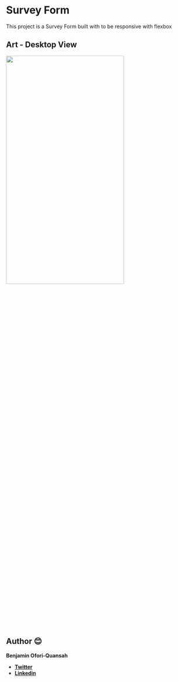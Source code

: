 # Survey Form

This project is a Survey Form built with to be responsive with flexbox


## Art - Desktop View

<img src="https://raw.githubusercontent.com/essilfiequansah/Survey-Form/master/screenshots/art1.png" width="80%"  height="40%"/>


## Author 😊

**Benjamin Ofori-Quansah**

- [**Twitter**](https://twitter.com/essilfiequansah)
- [**Linkedin**](https://www.linkedin.com/in/essilfiequansah/)
